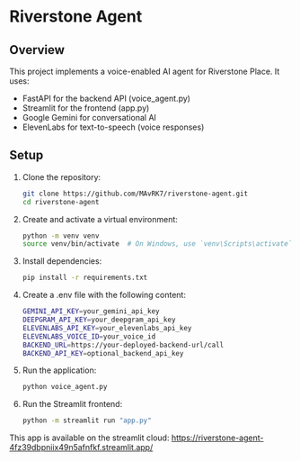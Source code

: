 # Riverstone Agent

## Overview

This project implements a voice-enabled AI agent for Riverstone Place.
It uses:
- FastAPI for the backend API (voice_agent.py)
- Streamlit for the frontend (app.py)
- Google Gemini for conversational AI
- ElevenLabs for text-to-speech (voice responses)

## Setup

1. Clone the repository:

   ```bash
   git clone https://github.com/MAvRK7/riverstone-agent.git
   cd riverstone-agent

2. Create and activate a virtual environment:

    ```bash
   python -m venv venv
   source venv/bin/activate  # On Windows, use `venv\Scripts\activate`
   
3. Install dependencies:

   ```bash
   pip install -r requirements.txt
   ```
   

4. Create a .env file with the following content:

   ```bash
   GEMINI_API_KEY=your_gemini_api_key
   DEEPGRAM_API_KEY=your_deepgram_api_key
   ELEVENLABS_API_KEY=your_elevenlabs_api_key
   ELEVENLABS_VOICE_ID=your_voice_id
   BACKEND_URL=https://your-deployed-backend-url/call
   BACKEND_API_KEY=optional_backend_api_key

5. Run the application:
   
   ```bash
   python voice_agent.py

6. Run the Streamlit frontend:

   ```bash
   python -m streamlit run "app.py"


This app is available on the streamlit cloud: https://riverstone-agent-4fz39dbpniix49n5afnfkf.streamlit.app/
   


